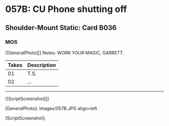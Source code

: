 # 057B: CU Phone shutting off

## Shoulder-Mount Static: Card B036

### MOS

![GeneralPhoto][]
Notes: WORK YOUR MAGIC, GARRETT.

| Takes | Description |
|:---|:----|
| 01 | T.S. |
| 02 | ... |

----

![ScriptScreenshot][]


[GeneralPhoto]:  images/057B.JPG align=left

[ScriptScreenshot]: 